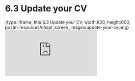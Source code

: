 # 6.3 Update your CV
 
{type: iframe, title:6.3 Update your CV, width:800, height:600, poster:resources/chapt_screen_images/update-your-cv.png}
![](https://sayumiyork.github.io/c-moor-ottr-generic/update-your-cv.html)
 

 
